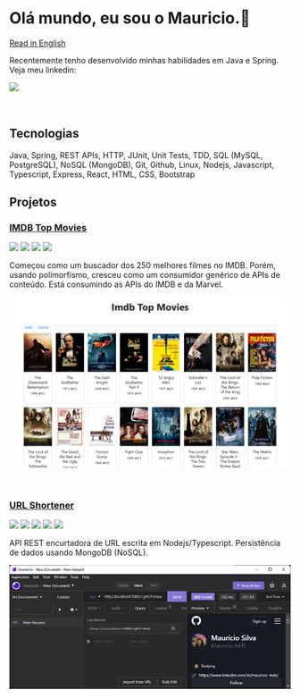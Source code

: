 # Olá mundo, eu sou o Mauricio.👋

[Read in English](./README.md)

<p>Recentemente tenho desenvolvido minhas habilidades em Java e Spring. Veja meu linkedin:</p>

[<img src="https://img.shields.io/badge/-LinkedIn-%230077B5?style=for-the-badge&logo=linkedin&logoColor=white">](https://www.linkedin.com/in/mauricio-mds)

<br/>

## Tecnologias

Java, Spring, REST APIs, HTTP, JUnit, Unit Tests, TDD, SQL (MySQL, PostgreSQL), NoSQL (MongoDB), Git, Github, Linux, Nodejs, Javascript, Typescript, Express, React, HTML, CSS, Bootstrap


## Projetos

<a href="https://github.com/Mauricio-MdS/imdb-top-movies"> <h3> IMDB Top Movies</h3></a>

<div>
  <img src="https://cdn.jsdelivr.net/gh/devicons/devicon/icons/java/java-original-wordmark.svg" width=30px/>
  <img src="https://cdn.jsdelivr.net/gh/devicons/devicon/icons/spring/spring-original-wordmark.svg" width=30px/>
  <img src="https://cdn.jsdelivr.net/gh/devicons/devicon/icons/html5/html5-plain-wordmark.svg" width=30px/>
  <img src="https://cdn.jsdelivr.net/gh/devicons/devicon/icons/bootstrap/bootstrap-original-wordmark.svg" width=30px/>
</div>

Começou como um buscador dos 250 melhores filmes no IMDB. Porém, usando polimorfismo, cresceu como um consumidor genérico de APIs de conteúdo. Está consumindo as APIs do IMDB e da Marvel.

<a href="https://github.com/Mauricio-MdS/imdb-top-movies"><img src="./assets/images/imdb-top-movies.png" alt=""></a>

<br>

<a href="https://github.com/Mauricio-MdS/url-shortener-api"> <h3> URL Shortener</h3></a>

<div>
  <img src="https://cdn.jsdelivr.net/gh/devicons/devicon/icons/nodejs/nodejs-plain-wordmark.svg" width=30px/>
  <img src="https://cdn.jsdelivr.net/gh/devicons/devicon/icons/express/express-original-wordmark.svg" width=30px/>             
  <img src="https://cdn.jsdelivr.net/gh/devicons/devicon/icons/mongodb/mongodb-original-wordmark.svg" width=30px/>             
  <img src="https://cdn.jsdelivr.net/gh/devicons/devicon/icons/typescript/typescript-plain.svg" width=30px/>
  <img src="https://cdn.jsdelivr.net/gh/devicons/devicon/icons/javascript/javascript-plain.svg" width=30px/>
</div>

API REST encurtadora de URL escrita em Nodejs/Typescript. Persistência de dados usando MongoDB (NoSQL).

<a href="https://github.com/Mauricio-MdS/url-shortener-api"><img src="./assets/images/encurtador.jpg" alt=""></a>
